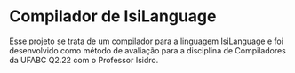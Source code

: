 # Compilador de IsiLanguage

Esse projeto se trata de um compilador para a linguagem IsiLanguage e foi desenvolvido como método de avaliação para a disciplina de Compiladores da UFABC Q2.22 com o Professor Isidro.
